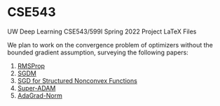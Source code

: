 # CSE543
UW Deep Learning CSE543/599I Spring 2022 Project LaTeX Files

We plan to work on the convergence problem of optimizers without the bounded gradient assumption, surveying the following papers:
1. [RMSProp](https://openreview.net/pdf?id=3UDSdyIcBDA)
2. [SGDM](https://arxiv.org/pdf/2007.07989.pdf)
3. [SGD for Structured Nonconvex Functions](http://proceedings.mlr.press/v130/gower21a/gower21a.pdf)
4. [Super-ADAM](https://proceedings.neurips.cc/paper/2021/file/4be5a36cbaca8ab9d2066debfe4e65c1-Paper.pdf)
5. [AdaGrad-Norm](https://arxiv.org/pdf/2202.05791.pdf)
